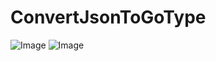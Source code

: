 # ConvertJsonToGoType

![Image](https://github.com/user-attachments/assets/89c18660-f5a4-4f44-a6af-caefe8381c70)
![Image](https://github.com/user-attachments/assets/35f9b233-41db-40b0-9c5a-44ad649d2adf)
